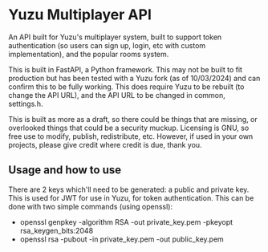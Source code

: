 <h1 align="left">
Yuzu Multiplayer API
</h1>
<p align="left">
An API built for Yuzu's multiplayer system, built to support token authentication (so users can sign up, login, etc with custom implementation), and the popular rooms system.
</p>

This is built in FastAPI, a Python framework. This may not be built to fit production but has been tested with a Yuzu fork (as of 10/03/2024) and can confirm this to be fully working. This does require Yuzu to be rebuilt (to change the API URL), and the API URL to be changed in common, settings.h.

This is built as more as a draft, so there could be things that are missing, or overlooked things that could be a security muckup. Licensing is GNU, so free use to modify, publish, redistribute, etc. However, if used in your own projects, please give credit where credit is due, thank you.

## Usage and how to use
There are 2 keys which'll need to be generated: a public and private key. This is used for JWT for use in Yuzu, for token authentication. This can be done with two simple commands (using openssl):

- openssl genpkey -algorithm RSA -out private_key.pem -pkeyopt rsa_keygen_bits:2048
- openssl rsa -pubout -in private_key.pem -out public_key.pem
